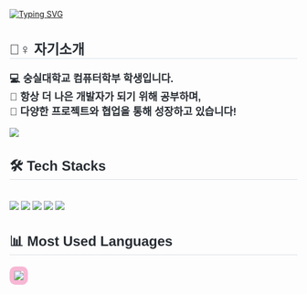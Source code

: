 [![Typing SVG](https://readme-typing-svg.demolab.com?font=Fira+Code&pause=1000&color=F7B7D4&width=435&lines=Welcome+to+Sehyun's+Github+🎀)](https://git.io/typing-svg)

<div align="left">
    <h2 style="border-bottom: 1px solid #d8dee4; color: #282d33; font-family: 'Poppins', sans-serif; font-size: 24px;"> 🙋‍♀️ 자기소개 </h2>  
    <div style="font-weight: 700; font-size: 18px; text-align: left; color: #282d33; font-family: 'Poppins', sans-serif;"> 
        💻 숭실대학교 컴퓨터학부 학생입니다. <br>
        🎯 항상 더 나은 개발자가 되기 위해 공부하며, <br>
        🚀 다양한 프로젝트와 협업을 통해 성장하고 있습니다! <br>
    </div>
</div> 
<br>



<div style="display: flex; justify-content: space-between; width: 100%;">
    <a href="https://solved.ac/kkkimsh">
        <img src="http://mazassumnida.wtf/api/v2/generate_badge?boj=kkkimsh" />
    </a>
    <!--
    <a href="http://mazandi.herokuapp.com/api?handle=kkkimsh&theme=warm">
        <img src="http://mazandi.herokuapp.com/api?handle=kkkimsh&theme=warm"/>
    </a>
    -->
</div>

<div style="text-align: left;">
    <h2 style="border-bottom: 1px solid #d8dee4; color: #282d33; font-family: 'Poppins', sans-serif; font-size: 24px;"> 🛠️ Tech Stacks </h2> <br> 
    <div style="margin: ; text-align: left;">
        <img src="https://img.shields.io/badge/Java-007396?style=for-the-badge&logo=Java&logoColor=white">
        <img src="https://img.shields.io/badge/MySQL-4479A1?style=for-the-badge&logo=MySQL&logoColor=white">
        <img src="https://img.shields.io/badge/Spring%20Boot-6DB33F?style=for-the-badge&logo=Spring%20Boot&logoColor=white">
        <img src="https://img.shields.io/badge/Google%20Cloud-4285F4?style=for-the-badge&logo=Google%20Cloud&logoColor=white">
        <img src="https://img.shields.io/badge/GraphQL-E10098?style=for-the-badge&logo=GraphQL&logoColor=white">
    </div>
</div>

<h2 style="border-bottom: 1px solid #d8dee4; color: #282d33; font-family: 'Poppins', sans-serif; font-size: 24px;"> 📊 Most Used Languages </h2>

<div style="border: 8px solid #F7B7D4; border-radius: 10px; display: inline-block;">
    <img src="https://github-readme-stats.vercel.app/api/top-langs/?username=kkshyun&theme=dracula&bg_color=transparent&title_color=282d33&text_color=282d33&border_color=F7B7D4" />
</div>





